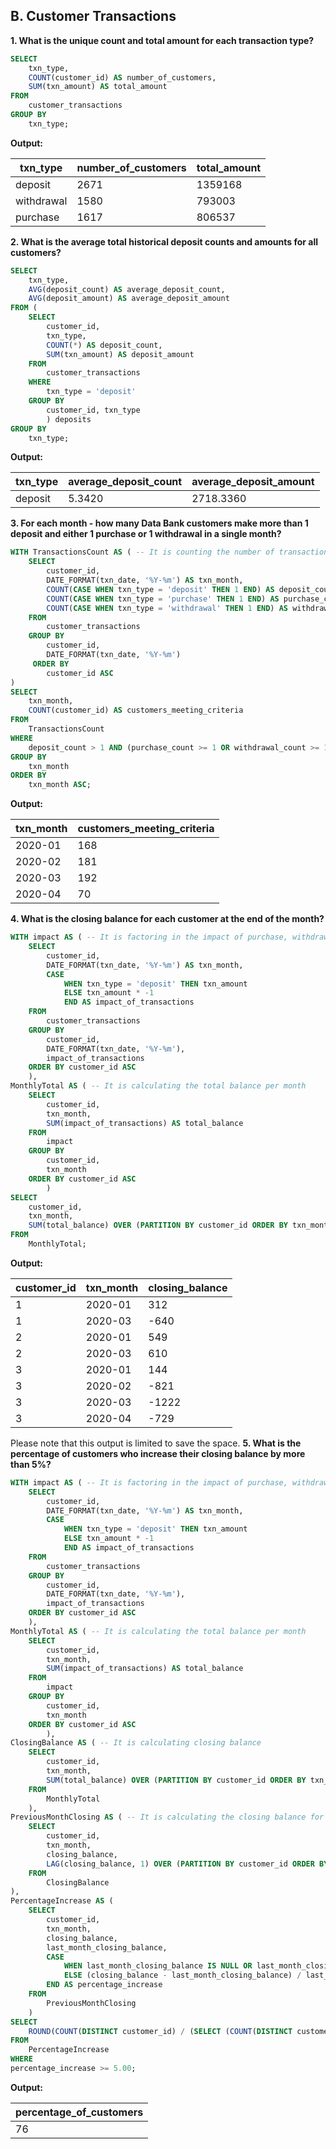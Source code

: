 ## B. Customer Transactions
**1. What is the unique count and total amount for each transaction type?**
```sql
SELECT
	txn_type,
    COUNT(customer_id) AS number_of_customers,
    SUM(txn_amount) AS total_amount
FROM
	customer_transactions
GROUP BY 
	txn_type;
```

**Output:**

| txn_type   | number_of_customers | total_amount |
|------------|---------------------|--------------|
| deposit    | 2671                | 1359168      |
| withdrawal | 1580                | 793003       |
| purchase   | 1617                | 806537       |


**2. What is the average total historical deposit counts and amounts for all customers?**

```sql
SELECT
    txn_type,
    AVG(deposit_count) AS average_deposit_count,
    AVG(deposit_amount) AS average_deposit_amount
FROM (
	SELECT 
		customer_id,
		txn_type,
		COUNT(*) AS deposit_count,
		SUM(txn_amount) AS deposit_amount
	FROM 
		customer_transactions
	WHERE
		txn_type = 'deposit'
	GROUP BY
		customer_id, txn_type
        ) deposits
GROUP BY
	txn_type;
```

**Output:**

| txn_type | average_deposit_count | average_deposit_amount |
|----------|-----------------------|------------------------|
| deposit  | 5.3420                | 2718.3360              |


**3. For each month - how many Data Bank customers make more than 1 deposit and either 1 purchase or 1 withdrawal in a single month?**

```sql
WITH TransactionsCount AS ( -- It is counting the number of transactions made my each customer per month for each category
    SELECT
        customer_id,
        DATE_FORMAT(txn_date, '%Y-%m') AS txn_month,
        COUNT(CASE WHEN txn_type = 'deposit' THEN 1 END) AS deposit_count,
        COUNT(CASE WHEN txn_type = 'purchase' THEN 1 END) AS purchase_count,
        COUNT(CASE WHEN txn_type = 'withdrawal' THEN 1 END) AS withdrawal_count
    FROM 
        customer_transactions
    GROUP BY
        customer_id,
        DATE_FORMAT(txn_date, '%Y-%m')
	 ORDER BY
		customer_id ASC
)
SELECT 
    txn_month,
    COUNT(customer_id) AS customers_meeting_criteria
FROM
    TransactionsCount
WHERE 
    deposit_count > 1 AND (purchase_count >= 1 OR withdrawal_count >= 1) -- counting customers who made more than one deposit and at least one purchase or at least one withdrawal in a single month.
GROUP BY
    txn_month
ORDER BY
    txn_month ASC;
```

**Output:**

| txn_month | customers_meeting_criteria |
|-----------|----------------------------|
| 2020-01   | 168                        |
| 2020-02   | 181                        |
| 2020-03   | 192                        |
| 2020-04   | 70                         |


**4. What is the closing balance for each customer at the end of the month?**

```sql
WITH impact AS ( -- It is factoring in the impact of purchase, withdrawal and deposit
	SELECT
		customer_id,
		DATE_FORMAT(txn_date, '%Y-%m') AS txn_month,
		CASE
			WHEN txn_type = 'deposit' THEN txn_amount 
            ELSE txn_amount * -1 
            END AS impact_of_transactions
	FROM
		customer_transactions
	GROUP BY
		customer_id,
		DATE_FORMAT(txn_date, '%Y-%m'),
        impact_of_transactions
	ORDER BY customer_id ASC
    ),
MonthlyTotal AS ( -- It is calculating the total balance per month
	SELECT 
		customer_id,
		txn_month,
		SUM(impact_of_transactions) AS total_balance
	FROM
		impact
	GROUP BY
		customer_id,
		txn_month
	ORDER BY customer_id ASC
		)
SELECT
	customer_id,
	txn_month,
    SUM(total_balance) OVER (PARTITION BY customer_id ORDER BY txn_month ASC) AS closing_balance
FROM
	MonthlyTotal;
```

**Output:**

| customer_id | txn_month | closing_balance |
|-------------|-----------|-----------------|
| 1           | 2020-01   | 312             |
| 1           | 2020-03   | -640            |
| 2           | 2020-01   | 549             |
| 2           | 2020-03   | 610             |
| 3           | 2020-01   | 144             |
| 3           | 2020-02   | -821            |
| 3           | 2020-03   | -1222           |
| 3           | 2020-04   | -729            |

Please note that this output is limited to save the space.
**5. What is the percentage of customers who increase their closing balance by more than 5%?**

```sql
WITH impact AS ( -- It is factoring in the impact of purchase, withdrawal and deposit
	SELECT
		customer_id,
		DATE_FORMAT(txn_date, '%Y-%m') AS txn_month,
		CASE
			WHEN txn_type = 'deposit' THEN txn_amount 
            ELSE txn_amount * -1 
            END AS impact_of_transactions
	FROM
		customer_transactions
	GROUP BY
		customer_id,
		DATE_FORMAT(txn_date, '%Y-%m'),
        impact_of_transactions
	ORDER BY customer_id ASC
    ),
MonthlyTotal AS ( -- It is calculating the total balance per month
	SELECT 
		customer_id,
		txn_month,
		SUM(impact_of_transactions) AS total_balance
	FROM
		impact
	GROUP BY
		customer_id,
		txn_month
	ORDER BY customer_id ASC
		),
ClosingBalance AS ( -- It is calculating closing balance
	SELECT
		customer_id,
		txn_month,
		SUM(total_balance) OVER (PARTITION BY customer_id ORDER BY txn_month ASC) AS closing_balance
	FROM
		MonthlyTotal
    ),
PreviousMonthClosing AS ( -- It is calculating the closing balance for previous month
    SELECT
        customer_id,
        txn_month,
        closing_balance,
        LAG(closing_balance, 1) OVER (PARTITION BY customer_id ORDER BY txn_month) AS last_month_closing_balance
    FROM
        ClosingBalance
),
PercentageIncrease AS (
	SELECT
		customer_id,
		txn_month,
		closing_balance,
		last_month_closing_balance,
		CASE
			WHEN last_month_closing_balance IS NULL OR last_month_closing_balance = 0 THEN NULL
			ELSE (closing_balance - last_month_closing_balance) / last_month_closing_balance * 100
		END AS percentage_increase
	FROM
		PreviousMonthClosing
	)
SELECT 
    ROUND(COUNT(DISTINCT customer_id) / (SELECT (COUNT(DISTINCT customer_id)) FROM customer_transactions) * 100, 2) AS percentage_of_customers
FROM
	PercentageIncrease
WHERE 
percentage_increase >= 5.00;
```

**Output:**

| percentage_of_customers |
|-------------------------|
| 76                      |
